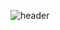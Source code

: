 ![header](https://capsule-render.vercel.app/api?type=soft&color=006400&height=300&section=header&text=kimjooyeon🤍&fontSize=90)
